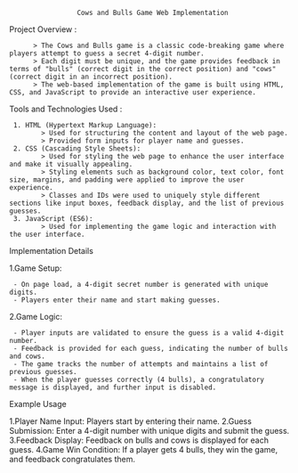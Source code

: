                      Cows and Bulls Game Web Implementation
Project Overview : 

          > The Cows and Bulls game is a classic code-breaking game where players attempt to guess a secret 4-digit number.
          > Each digit must be unique, and the game provides feedback in terms of "bulls" (correct digit in the correct position) and "cows" (correct digit in an incorrect position).
          > The web-based implementation of the game is built using HTML, CSS, and JavaScript to provide an interactive user experience.
          
Tools and Technologies Used :

     1. HTML (Hypertext Markup Language):
            > Used for structuring the content and layout of the web page.
            > Provided form inputs for player name and guesses.
     2. CSS (Cascading Style Sheets):
            > Used for styling the web page to enhance the user interface and make it visually appealing.
            > Styling elements such as background color, text color, font size, margins, and padding were applied to improve the user experience.
            > Classes and IDs were used to uniquely style different sections like input boxes, feedback display, and the list of previous guesses.
     3. JavaScript (ES6):
            > Used for implementing the game logic and interaction with the user interface.

Implementation Details

  1.Game Setup: 
  
     - On page load, a 4-digit secret number is generated with unique digits.
     - Players enter their name and start making guesses.
     
  2.Game Logic:
  
     - Player inputs are validated to ensure the guess is a valid 4-digit number.
     - Feedback is provided for each guess, indicating the number of bulls and cows.
     - The game tracks the number of attempts and maintains a list of previous guesses.
     - When the player guesses correctly (4 bulls), a congratulatory message is displayed, and further input is disabled.


Example Usage

   1.Player Name Input: Players start by entering their name.
   2.Guess Submission: Enter a 4-digit number with unique digits and submit the guess.
   3.Feedback Display: Feedback on bulls and cows is displayed for each guess.
   4.Game Win Condition: If a player gets 4 bulls, they win the game, and feedback congratulates them.
